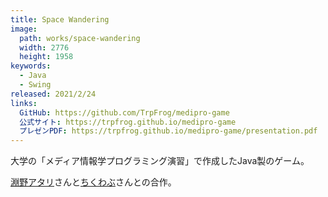 ```yaml
---
title: Space Wandering
image: 
  path: works/space-wandering
  width: 2776
  height: 1958
keywords:
  - Java
  - Swing
released: 2021/2/24
links:
  GitHub: https://github.com/TrpFrog/medipro-game
  公式サイト: https://trpfrog.github.io/medipro-game
  プレゼンPDF: https://trpfrog.github.io/medipro-game/presentation.pdf
---
```


大学の「メディア情報学プログラミング演習」で作成したJava製のゲーム。

[淵野アタリ](https://hutinoatari.dev)さんと[ちくわぶ](https://prgckwb.github.io)さんとの合作。
